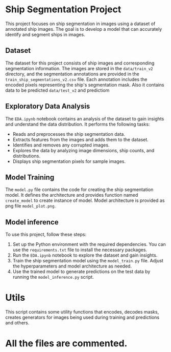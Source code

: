 # Ship Segmentation Project

This project focuses on ship segmentation in images using a dataset of annotated ship images. The goal is to develop a model that can accurately identify and segment ships in images.

## Dataset

The dataset for this project consists of ship images and corresponding segmentation information. The images are stored in the `data/train_v2` directory, and the segmentation annotations are provided in the `train_ship_segmentations_v2.csv` file. Each annotation includes the encoded pixels representing the ship's segmentation mask.
Also it contains data to be predicted `data/test_v2` and predictiom
## Exploratory Data Analysis

The `EDA.ipynb` notebook contains an analysis of the dataset to gain insights and understand the data distribution. It performs the following tasks:

- Reads and preprocesses the ship segmentation data.
- Extracts features from the images and adds them to the dataset.
- Identifies and removes any corrupted images.
- Explores the data by analyzing image dimensions, ship counts, and distributions.
- Displays ship segmentation pixels for sample images.

## Model Training

The `model.py` file contains the code for creating the ship segmentation model. It defines the architecture and provides function named `create_model` to create instance of model.
Model architecture is provided as png file `model_plot.png`.

## Model inference

To use this project, follow these steps:

1. Set up the Python environment with the required dependencies. You can use the `requirements.txt` file to install the necessary packages.
2. Run the `EDA.ipynb` notebook to explore the dataset and gain insights.
3. Train the ship segmentation model using the `model_train.py` file. Adjust the hyperparameters and model architecture as needed.
4. Use the trained model to generate predictions on the test data by running the `model_inference.py` script.

# Utils
This script contains some utility functions that encodes, decodes masks, creates generators for images being used during training and predictions and others.

# All the files are commented.


